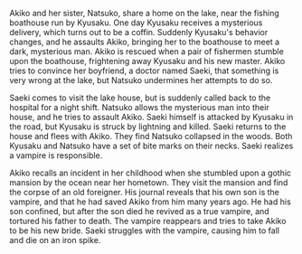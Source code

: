 <!-- Lake of Dracula (1971) -->

Akiko and her sister, Natsuko, share a home on the lake, near the fishing boathouse run by Kyusaku. One day Kyusaku receives a mysterious delivery, which turns out to be a coffin. Suddenly Kyusaku's behavior changes, and he assaults Akiko, bringing her to the boathouse to meet a dark, mysterious man. Akiko is rescued when a pair of fishermen stumble upon the boathouse, frightening away Kyusaku and his new master. Akiko tries to convince her boyfriend, a doctor named Saeki, that something is very wrong at the lake, but Natsuko undermines her attempts to do so.

Saeki comes to visit the lake house, but is suddenly called back to the hospital for a night shift. Natsuko allows the mysterious man into their house, and he tries to assault Akiko. Saeki himself is attacked by Kyusaku in the road, but Kyusaku is struck by lightning and killed. Saeki returns to the house and flees with Akiko. They find Natsuko collapsed in the woods. Both Kyusaku and Natsuko have a set of bite marks on their necks. Saeki realizes a vampire is responsible.

Akiko recalls an incident in her childhood when she stumbled upon a gothic mansion by the ocean near her hometown. They visit the mansion and find the corpse of an old foreigner. His journal reveals that his own son is the vampire, and that he had saved Akiko from him many years ago. He had his son confined, but after the son died he revived as a true vampire, and tortured his father to death. The vampire reappears and tries to take Akiko to be his new bride. Saeki struggles with the vampire, causing him to fall and die on an iron spike.